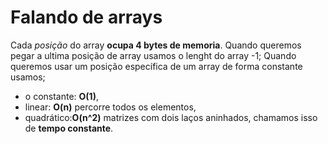 # Falando de arrays

Cada _posição_ do array **ocupa 4 bytes de memoria**.
Quando queremos pegar a ultima posição de array usamos o lenght do array -1;
Quando queremos usar um posição específica de um array de forma constante usamos;
* o constante: **O(1)**, 
* linear: **O(n)** percorre todos os elementos, 
* quadrático:**O(n^2)** matrizes com dois laços aninhados, 
chamamos isso de **tempo constante**.
